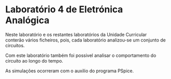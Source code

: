 # Laboratório 4 de Eletrónica Analógica

Neste laboratório e os restantes laboratórios da Unidade Curricular conterão vários ficheiros, pois, cada laboratório analizou-se um conjunto de circuitos.



Com este laboratório também foi possivel analisar o comportamento do circuito ao longo do tempo.



As simulações ocorreram com o auxilio do programa PSpice.
